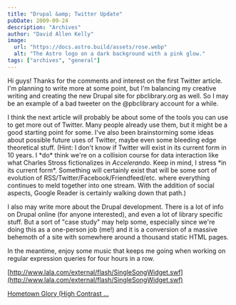 ```yaml
---
title: "Drupal &amp; Twitter Update"
pubDate: 2009-09-24
description: "Archives"
author: "David Allen Kelly"
image:
  url: "https://docs.astro.build/assets/rose.webp"
  alt: "The Astro logo on a dark background with a pink glow."
tags: ["archives", "general"]
---
```


Hi guys! Thanks for the comments and interest on the first Twitter article. I'm planning to write more at some point, but I'm balancing my creative writing and creating the new Drupal site for pbclibrary.org as well. So I may be an example of a bad tweeter on the @pbclibrary account for a while.

I think the next article will probably be about some of the tools you can use to get more out of Twitter. Many people already use them, but it might be a good starting point for some. I've also been brainstorming some ideas about possible future uses of Twitter, maybe even some bleeding edge theoretical stuff. (Hint: I don't know if Twitter will exist in its current form in 10 years. I \*do\* think we're on a collision course for data interaction like what Charles Stross fictionalizes in _Accelerando_. Keep in mind, I stress \*in its current form\*. Something will certainly exist that will be some sort of evolution of RSS/Twitter/Facebook/Friendfeed/etc. where everything continues to meld together into one stream. With the addition of social aspects, Google Reader is certainly walking down that path.)

I also may write more about the Drupal development. There is a lot of info on Drupal online (for anyone interested), and even a lot of library specific stuff. But a sort of "case study" may help some, especially since we're doing this as a one-person job (me!) and it is a conversion of a massive behemoth of a site with somewhere around a thousand static HTML pages.

In the meantime, enjoy some music that keeps me going when working on regular expression queries for four hours in a row.

[http://www.lala.com/external/flash/SingleSongWidget.swf](http://www.lala.com/external/flash/SingleSongWidget.swf)

[Hometown Glory (High Contrast ...](http://www.lala.com/song/1513490977512716151 "Hometown Glory (High Contrast Remix) - Adele")
